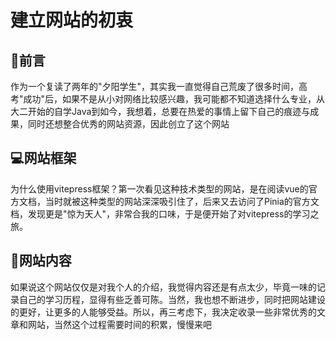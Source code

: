 # 建立网站的初衷

## 🏫前言

作为一个复读了两年的"夕阳学生"，其实我一直觉得自己荒废了很多时间，高考"成功"后，如果不是从小对网络比较感兴趣，我可能都不知道选择什么专业，从大二开始的自学Java到如今，我想着，总要在热爱的事情上留下自己的痕迹与成果，同时还想整合优秀的网站资源，因此创立了这个网站

## 💻网站框架
为什么使用vitepress框架？第一次看见这种技术类型的网站，是在阅读vue的官方文档，当时就被这种类型的网站深深吸引住了，后来又去访问了Pinia的官方文档，发现更是"惊为天人"，非常合我的口味，于是便开始了对vitepress的学习之旅。

## 🎈网站内容
如果说这个网站仅仅是对我个人的介绍，我觉得内容还是有点太少，毕竟一味的记录自己的学习历程，显得有些乏善可陈。当然，我也想不断进步，同时把网站建设的更好，让更多的人能够受益。所以，再三考虑下，我决定收录一些非常优秀的文章和网站，当然这个过程需要时间的积累，慢慢来吧


